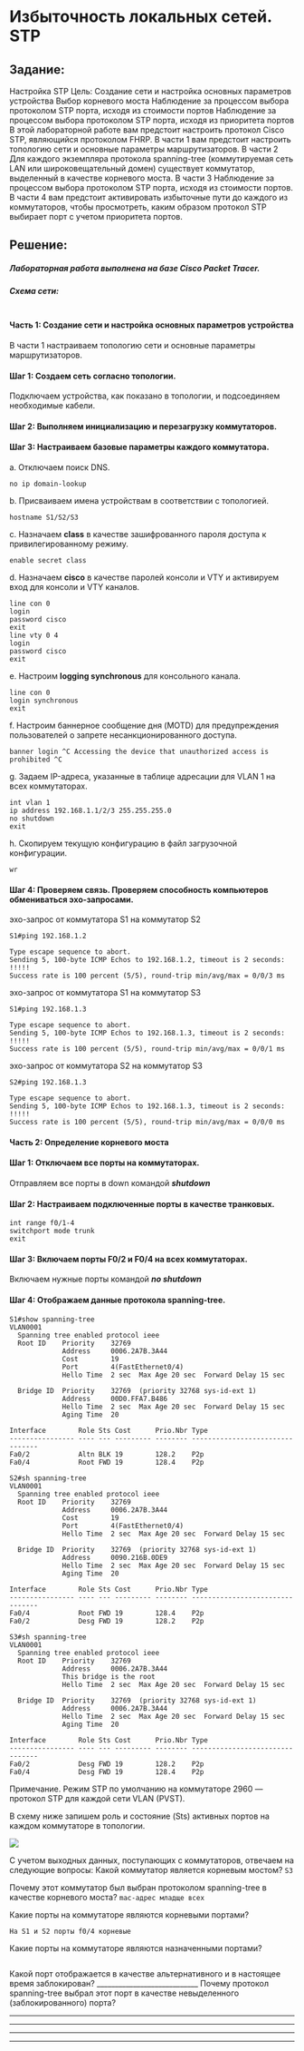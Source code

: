 # Избыточность локальных сетей. STP

##  Задание:
Настройка STP
Цель: Создание сети и настройка основных параметров устройства
Выбор корневого моста
Наблюдение за процессом выбора протоколом STP порта, исходя из стоимости портов
Наблюдение за процессом выбора протоколом STP порта, исходя из приоритета портов
В этой лабораторной работе вам предстоит настроить протокол Cisco STP, являющийся протоколом FHRP.
В части 1 вам предстоит настроить топологию сети и основные параметры маршрутизаторов.
В части 2 Для каждого экземпляра протокола spanning-tree (коммутируемая сеть LAN или широковещательный домен) существует коммутатор, выделенный в качестве корневого моста.
В части 3 Наблюдение за процессом выбора протоколом STP порта, исходя из стоимости портов.
В части 4 вам предстоит активировать избыточные пути до каждого из коммутаторов, чтобы просмотреть, каким образом протокол STP выбирает порт с учетом приоритета портов.

##  Решение:

##### Лабораторная работа выполнена на базе Cisco Packet Tracer.

##### Схема сети:

![]()

#### Часть 1:	Создание сети и настройка основных параметров устройства

В части 1 настраиваем топологию сети и основные параметры маршрутизаторов.
#### Шаг 1:	Создаем сеть согласно топологии.
Подключаем устройства, как показано в топологии, и подсоединяем необходимые кабели.
#### Шаг 2:	Выполняем инициализацию и перезагрузку коммутаторов.
#### Шаг 3:	Настраиваем базовые параметры каждого коммутатора.
a.	Отключаем поиск DNS.
```
no ip domain-lookup
```
b.	Присваиваем имена устройствам в соответствии с топологией.
```
hostname S1/S2/S3
```
c.	Назначаем **class** в качестве зашифрованного пароля доступа к привилегированному режиму.
```
enable secret class
```
d.	Назначаем **cisco** в качестве паролей консоли и VTY и активируем вход для консоли и VTY каналов.
```
line con 0
login
password cisco
exit
line vty 0 4
login
password cisco
exit
```
e.	Настроим **logging synchronous** для консольного канала.
```
line con 0
login synchronous
exit
```
f.	Настроим баннерное сообщение дня (MOTD) для предупреждения пользователей о запрете несанкционированного доступа.
```
banner login ^C Accessing the device that unauthorized access is prohibited ^C
```
g.	Задаем IP-адреса, указанные в таблице адресации для VLAN 1 на всех коммутаторах.
```
int vlan 1
ip address 192.168.1.1/2/3 255.255.255.0
no shutdown
exit
```
h.	Скопируем текущую конфигурацию в файл загрузочной конфигурации.
```
wr
```
#### Шаг 4:	Проверяем связь. Проверяем способность компьютеров обмениваться эхо-запросами.

эхо-запрос от коммутатора S1 на коммутатор S2
```
S1#ping 192.168.1.2

Type escape sequence to abort.
Sending 5, 100-byte ICMP Echos to 192.168.1.2, timeout is 2 seconds:
!!!!!
Success rate is 100 percent (5/5), round-trip min/avg/max = 0/0/3 ms
```
эхо-запрос от коммутатора S1 на коммутатор S3
```
S1#ping 192.168.1.3

Type escape sequence to abort.
Sending 5, 100-byte ICMP Echos to 192.168.1.3, timeout is 2 seconds:
!!!!!
Success rate is 100 percent (5/5), round-trip min/avg/max = 0/0/1 ms
```
эхо-запрос от коммутатора S2 на коммутатор S3
```
S2#ping 192.168.1.3

Type escape sequence to abort.
Sending 5, 100-byte ICMP Echos to 192.168.1.3, timeout is 2 seconds:
!!!!!
Success rate is 100 percent (5/5), round-trip min/avg/max = 0/0/0 ms
```

#### Часть 2:	Определение корневого моста

#### Шаг 1:	Отключаем все порты на коммутаторах.
Отправляем все порты в down командой ***shutdown***

#### Шаг 2:	Настраиваем подключенные порты в качестве транковых.
```
int range f0/1-4
switchport mode trunk
exit
```
#### Шаг 3:	Включаем порты F0/2 и F0/4 на всех коммутаторах.
Включаем нужные порты командой ***no shutdown***

#### Шаг 4:	Отображаем данные протокола spanning-tree.

```
S1#show spanning-tree 
VLAN0001
  Spanning tree enabled protocol ieee
  Root ID    Priority    32769
             Address     0006.2A7B.3A44
             Cost        19
             Port        4(FastEthernet0/4)
             Hello Time  2 sec  Max Age 20 sec  Forward Delay 15 sec

  Bridge ID  Priority    32769  (priority 32768 sys-id-ext 1)
             Address     00D0.FFA7.B486
             Hello Time  2 sec  Max Age 20 sec  Forward Delay 15 sec
             Aging Time  20

Interface        Role Sts Cost      Prio.Nbr Type
---------------- ---- --- --------- -------- --------------------------------
Fa0/2            Altn BLK 19        128.2    P2p
Fa0/4            Root FWD 19        128.4    P2p
```
```
S2#sh spanning-tree 
VLAN0001
  Spanning tree enabled protocol ieee
  Root ID    Priority    32769
             Address     0006.2A7B.3A44
             Cost        19
             Port        4(FastEthernet0/4)
             Hello Time  2 sec  Max Age 20 sec  Forward Delay 15 sec

  Bridge ID  Priority    32769  (priority 32768 sys-id-ext 1)
             Address     0090.216B.0DE9
             Hello Time  2 sec  Max Age 20 sec  Forward Delay 15 sec
             Aging Time  20

Interface        Role Sts Cost      Prio.Nbr Type
---------------- ---- --- --------- -------- --------------------------------
Fa0/4            Root FWD 19        128.4    P2p
Fa0/2            Desg FWD 19        128.2    P2p
```
```
S3#sh spanning-tree 
VLAN0001
  Spanning tree enabled protocol ieee
  Root ID    Priority    32769
             Address     0006.2A7B.3A44
             This bridge is the root
             Hello Time  2 sec  Max Age 20 sec  Forward Delay 15 sec

  Bridge ID  Priority    32769  (priority 32768 sys-id-ext 1)
             Address     0006.2A7B.3A44
             Hello Time  2 sec  Max Age 20 sec  Forward Delay 15 sec
             Aging Time  20

Interface        Role Sts Cost      Prio.Nbr Type
---------------- ---- --- --------- -------- --------------------------------
Fa0/2            Desg FWD 19        128.2    P2p
Fa0/4            Desg FWD 19        128.4    P2p
```

Примечание. Режим STP по умолчанию на коммутаторе 2960 — протокол STP для каждой сети VLAN (PVST).

В схему ниже запишем роль и состояние (Sts) активных портов на каждом коммутаторе в топологии.

![](https://github.com/irvin232/OTUS-network-engineer/blob/master/labs/lab02/scheme%202.png)
 
С учетом выходных данных, поступающих с коммутаторов, отвечаем на следующие вопросы:
Какой коммутатор является корневым мостом? 
`S3`

Почему этот коммутатор был выбран протоколом spanning-tree в качестве корневого моста?
`mac-адрес младще всех`

Какие порты на коммутаторе являются корневыми портами?
```
На S1 и S2 порты f0/4 корневые
```
Какие порты на коммутаторе являются назначенными портами? 
```

```

Какой порт отображается в качестве альтернативного и в настоящее время заблокирован? ____________________________
Почему протокол spanning-tree выбрал этот порт в качестве невыделенного (заблокированного) порта?
_______________________________________________________________________________________
_______________________________________________________________________________________
_______________________________________________________________________________________
_______________________________________________________________________________________


